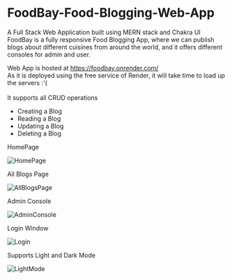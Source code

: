 # FoodBay-Food-Blogging-Web-App
A Full Stack Web Application built using MERN stack and Chakra UI
<br/>FoodBay is a fully responsive Food Blogging App, where we can publish blogs about different cuisines from around the world, and it offers different consoles for admin and user.


Web App is hosted at https://foodbay.onrender.com/
<br/> As it is deployed using the free service of Render, it will take time to load up the servers :'(
<br/>
<br/>It supports all CRUD operations
- Creating a Blog
- Reading a Blog
- Updating a Blog
- Deleting a Blog

HomePage

![HomePage](https://github.com/karban8/FoodBay-Food-Blogging-Web-App/assets/72220269/b6baa619-642e-4906-a77b-040415379a2d)

All Blogs Page

![AllBlogsPage](https://github.com/karban8/FoodBay-Food-Blogging-Web-App/assets/72220269/81425eb0-f768-4bb4-9a12-20e392fa5320)

Admin Console 

![AdminConsole](https://github.com/karban8/FoodBay-Food-Blogging-Web-App/assets/72220269/1802ddcd-f7ee-470a-a176-98d7a6632b0d)

Login Window

![Login](https://github.com/karban8/FoodBay-Food-Blogging-Web-App/assets/72220269/96723818-2c4b-46b2-8c49-3f3a98f0c194)

Supports Light and Dark Mode

![LightMode](https://github.com/karban8/FoodBay-Food-Blogging-Web-App/assets/72220269/cd704f9c-5a48-40ff-94ba-115acd18c44b)


